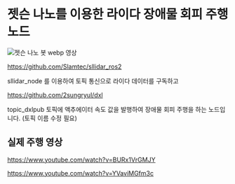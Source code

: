 # 젯슨 나노를 이용한 라이다 장애물 회피 주행 노드

![젯슨 나노 봇 webp 영상](https://files.catbox.moe/tt1ikn.webp)

https://github.com/Slamtec/sllidar_ros2

sllidar_node 를 이용하여 토픽 통신으로 라이다 데이터를 구독하고

https://github.com/2sungryul/dxl

topic_dxlpub 토픽에 액추에이터 속도 값을 발행하여 장애물 회피 주행을 하는 노드입니다. (토픽 이름 수정 필요)

## 실제 주행 영상

https://www.youtube.com/watch?v=BURx1VrGMJY

https://www.youtube.com/watch?v=YVaviMGfm3c

